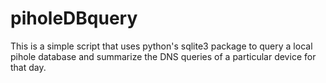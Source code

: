 # piholeDBquery

This is a simple script that uses python's sqlite3 package to query a local pihole database and summarize the DNS queries of a particular device for that day.

